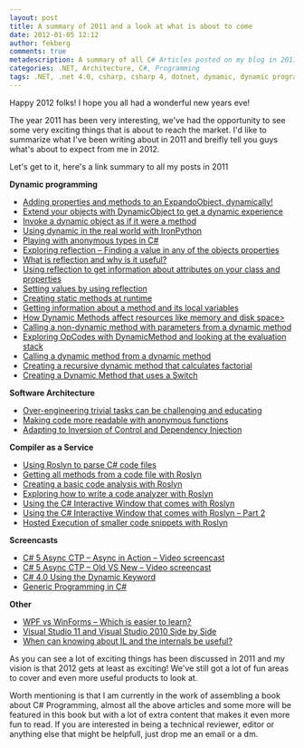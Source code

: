 ```yaml
---
layout: post
title: A summary of 2011 and a look at what is about to come
date: 2012-01-05 12:12
author: fekberg
comments: true
metadescription: A summary of all C# Articles posted on my blog in 2011
categories: .NET, Architecture, C#, Programming
tags: .NET, .net 4.0, csharp, csharp 4, dotnet, dynamic, dynamic programming, learning, Programming, reflection, roslyn
---
```

Happy 2012 folks! I hope you all had a wonderful new years eve!

The year 2011 has been very interesting, we've had the opportunity to see some very exciting things that is about to reach the market. I'd like to summarize what I've been writing about in 2011 and breifly tell you guys what's about to expect from me in 2012.<!--excerpt-->

Let's get to it, here's a link summary to all my posts in 2011

<strong>Dynamic programming</strong>
<ul>
	<li><a href="http://blog.filipekberg.se/2011/10/02/adding-properties-and-methods-to-an-expandoobject-dynamicly/" title="Adding properties and methods to an ExpandoObject, dynamically! " target="_blank">Adding properties and methods to an ExpandoObject, dynamically!</a></li>
	<li><a href="http://blog.filipekberg.se/2011/10/02/extend-your-objects-with-dynamicobject-to-get-a-dynamic-experience/" title="Extend your objects with DynamicObject to get a dynamic experience" target="_blank">Extend your objects with DynamicObject to get a dynamic experience</a></li>
	<li><a href="http://blog.filipekberg.se/2011/10/03/invoke-a-dynamic-object-as-if-it-where-a-method/" title="Invoke a dynamic object as if it were a method" target="_blank">Invoke a dynamic object as if it were a method</a></li>
	<li><a href="http://blog.filipekberg.se/2011/10/04/using-dynamic-in-the-real-world-with-ironpython/" title="Using dynamic in the real world with IronPython" target="_blank">Using dynamic in the real world with IronPython</a></li>
	<li><a href="http://blog.filipekberg.se/2011/10/06/playing-with-anonymous-types-in-c/" title="Playing with anonymous types in C#" target="_blank">Playing with anonymous types in C#</a></li>
	<li><a href="http://blog.filipekberg.se/2011/10/08/exploring-reflection-finding-a-value-in-any-of-the-objects-properties/" title="Exploring reflection – Finding a value in any of the objects properties" target="_blank">Exploring reflection – Finding a value in any of the objects properties</a></li>
	<li><a href="http://blog.filipekberg.se/2011/10/09/what-is-reflection-and-why-is-it-useful/" title="What is reflection and why is it useful?" target="_blank">What is reflection and why is it useful?</a></li>
	<li><a href="http://blog.filipekberg.se/2011/10/09/using-reflection-to-get-information-about-attributes-on-your-class-and-properties/" title="Using reflection to get information about attributes on your class and properties" target="_blank">Using reflection to get information about attributes on your class and properties</a></li>
	<li><a href="http://blog.filipekberg.se/2011/10/10/setting-values-by-using-reflection/" title="Setting values by using reflection" target="_blank">Setting values by using reflection</a></li>
	<li><a href="http://blog.filipekberg.se/2011/10/11/creating-static-methods-at-runtime/" title="Creating static methods at runtime" target="_blank">Creating static methods at runtime</a></li>
	<li><a href="http://blog.filipekberg.se/2011/10/12/getting-information-about-a-method-and-its-local-variables/" title="Getting information about a method and its local variables" target="_blank">Getting information about a method and its local variables</a></li>
	<li><a href="http://blog.filipekberg.se/2011/10/13/how-dynamic-methods-affect-resources-like-memory-and-disk-space/" title="How Dynamic Methods affect resources like memory and disk space" target="_blank">How Dynamic Methods affect resources like memory and disk space></a></li>
	<li><a href="http://blog.filipekberg.se/2011/10/14/calling-a-non-dynamic-method-with-parameters-from-a-dynamic-method/" title="Calling a non-dynamic method with parameters from a dynamic method" target="_blank">Calling a non-dynamic method with parameters from a dynamic method</a></li>
	<li><a href="http://blog.filipekberg.se/2011/10/16/exploring-opcodes-with-dynamicmethod-and-looking-at-the-evaluation-stack/" title="Exploring OpCodes with DynamicMethod and looking at the evaluation stack" target="_blank">Exploring OpCodes with DynamicMethod and looking at the evaluation stack</a></li>
	<li><a href="http://blog.filipekberg.se/2011/10/16/calling-a-dynamic-method-from-a-dynamic-method/" title="Calling a dynamic method from a dynamic method" target="_blank">Calling a dynamic method from a dynamic method</a></li>
	<li><a href="http://blog.filipekberg.se/2011/10/17/creating-a-recursive-dynamic-method-that-calculates-factorial/" title="Creating a recursive dynamic method that calculates factorial" target="_blank">Creating a recursive dynamic method that calculates factorial</a></li>
	<li><a href="http://blog.filipekberg.se/2011/10/18/creating-a-dynamic-method-that-uses-a-switch/" title="Creating a Dynamic Method that uses a Switch" target="_blank">Creating a Dynamic Method that uses a Switch</a></li>
</ul>

<strong>Software Architecture</strong>
<ul>
	<li><a href="http://blog.filipekberg.se/2011/06/01/over-engineering-trivial-tasks-can-be-challanging-and-educating/" title="Over-engineering trivial tasks can be challenging and educating" target="_blank">Over-engineering trivial tasks can be challenging and educating</a></li>
	<li><a href="http://blog.filipekberg.se/2011/10/05/making-code-more-readable-with-anonymous-functions/" title="Making code more readable with anonymous functions" target="_blank">Making code more readable with anonymous functions</a></li>
	<li><a href="http://blog.filipekberg.se/2011/12/20/adapting-to-inversion-of-control-and-dependency-injection/" title="Adapting to Inversion of Control and Dependency Injection" target="_blank">Adapting to Inversion of Control and Dependency Injection</a></li>
</ul>


<strong>Compiler as a Service</strong>
<ul>
	<li><a href="http://blog.filipekberg.se/2011/10/20/using-roslyn-to-parse-c-code-files/" title="Using Roslyn to parse C# code files" target="_blank">Using Roslyn to parse C# code files</a></li>
	<li><a href="http://blog.filipekberg.se/2011/10/21/getting-all-methods-from-a-code-file-with-roslyn/" title="Getting all methods from a code file with Roslyn" target="_blank">Getting all methods from a code file with Roslyn</a></li>
	<li><a href="http://blog.filipekberg.se/2011/10/23/creating-a-basic-code-analysis-with-roslyn/" title="Creating a basic code analysis with Roslyn" target="_blank">Creating a basic code analysis with Roslyn</a></li>
	<li><a href="http://blog.filipekberg.se/2011/10/23/exploring-how-to-write-a-code-analyzer-with-roslyn/" title="Exploring how to write a code analyzer with Roslyn" target="_blank">Exploring how to write a code analyzer with Roslyn</a></li>
	<li><a href="http://blog.filipekberg.se/2011/11/14/using-the-c-interactive-window-that-comes-with-roslyn/" title="Using the C# Interactive Window that comes with Roslyn" target="_blank">Using the C# Interactive Window that comes with Roslyn</a></li>
	<li><a href="http://blog.filipekberg.se/2011/11/25/using-the-c-interactive-window-that-comes-with-roslyn-part-2/" title="Using the C# Interactive Window that comes with Roslyn – Part 2" target="_blank">Using the C# Interactive Window that comes with Roslyn – Part 2</a></li>
	<li><a href="http://blog.filipekberg.se/2011/12/08/hosted-execution-of-smaller-code-snippets-with-roslyn/" title="Hosted Execution of smaller code snippets with Roslyn" target="_blank">Hosted Execution of smaller code snippets with Roslyn</a></li>
</ul>

<strong>Screencasts</strong>
<ul>
	<li><a href="http://blog.filipekberg.se/2011/06/11/c-5-async-ctp-async-in-action-video-screencast/" title="C# 5 Async CTP – Async in Action – Video screencast" target="_blank">C# 5 Async CTP – Async in Action – Video screencast</a></li>
	<li><a href="http://blog.filipekberg.se/2011/06/20/c-5-async-ctp-old-vs-new-video-screencast/" title="C# 5 Async CTP – Old VS New – Video screencast" target="_blank">C# 5 Async CTP – Old VS New – Video screencast</a></li>
	<li><a href="http://blog.filipekberg.se/2011/07/21/c-4-0-using-the-dynamic-keyword/" title="C# 4.0 Using the Dynamic Keyword" target="_blank">C# 4.0 Using the Dynamic Keyword</a></li>
	<li><a href="http://blog.filipekberg.se/2011/07/25/generic-programming-in-c/" title="Generic Programming in C#" target="_blank">Generic Programming in C#</a></li>
</ul>

<strong>Other</strong>
<ul>
	<li><a href="http://blog.filipekberg.se/2011/07/10/wpf-vs-winforms-which-is-easier-to-learn/" title="WPF vs WinForms – Which is easier to learn?" target="_blank">WPF vs WinForms – Which is easier to learn?</a></li>
	<li><a href="http://blog.filipekberg.se/2011/09/19/visual-studio-11-and-visual-studio-2010-side-by-side/" title="Visual Studio 11 and Visual Studio 2010 Side by Side" target="_blank">Visual Studio 11 and Visual Studio 2010 Side by Side</a></li>
	<li><a href="http://blog.filipekberg.se/2011/10/19/when-can-knowing-about-il-and-the-internals-be-useful/" title="When can knowing about IL and the internals be useful?" target="_blank">When can knowing about IL and the internals be useful?</a></li>
</ul>

As you can see a lot of exciting things has been discussed in 2011 and my vision is that 2012 gets at least as exciting! We've still got a lot of fun areas to cover and even more useful products to look at.

Worth mentioning is that I am currently in the work of assembling a book about C# Programming, almost all the above articles and some more will be featured in this book but with a lot of extra content that makes it even more fun to read. If you are interested in being a technical reviewer, editor or anything else that might be helpfull, just drop me an email or a dm.
